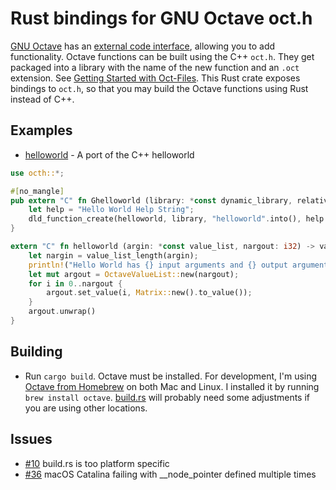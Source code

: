 # Rust bindings for GNU Octave oct.h

[GNU Octave](https://www.gnu.org/software/octave/) has an [external code interface](https://www.gnu.org/software/octave/doc/interpreter/External-Code-Interface.html), allowing you to add functionality. Octave functions can be built using the C++ `oct.h`. They get packaged into a library with the name of the new function and an `.oct` extension. See [Getting Started with Oct-Files](https://octave.org/doc/interpreter/Getting-Started-with-Oct_002dFiles.html#Getting-Started-with-Oct_002dFiles). This Rust crate exposes bindings to `oct.h`, so that you may build the Octave functions using Rust instead of C++.

## Examples
- [helloworld](example-helloworld) - A port of the C++ helloworld

``` rust
use octh::*;

#[no_mangle]
pub extern "C" fn Ghelloworld (library: *const dynamic_library, relative: bool) -> *mut dld_function {
    let help = "Hello World Help String";
    dld_function_create(helloworld, library, "helloworld".into(), help.into(), relative)
}

extern "C" fn helloworld (argin: *const value_list, nargout: i32) -> value_list {
    let nargin = value_list_length(argin);
    println!("Hello World has {} input arguments and {} output arguments.", nargin, nargout);
    let mut argout = OctaveValueList::new(nargout);
    for i in 0..nargout {
        argout.set_value(i, Matrix::new().to_value());
    }
    argout.unwrap()
}
```

## Building
- Run `cargo build`. Octave must be installed. For development, I'm using [Octave from Homebrew](https://formulae.brew.sh/formula/octave) on both Mac and Linux. I installed it by running `brew install octave`. [build.rs](octh/build.rs) will probably need some adjustments if you are using other locations.

## Issues
- [#10](https://github.com/ctaggart/octh/issues/10) build.rs is too platform specific
- [#36](https://github.com/ctaggart/octh/issues/36) macOS Catalina failing with __node_pointer defined multiple times